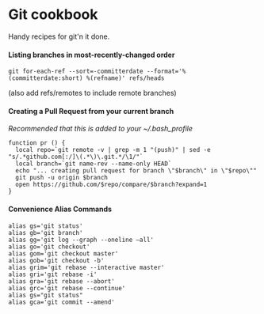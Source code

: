 # Git cookbook
Handy recipes for git'n it done.

#### Listing branches in most-recently-changed order

```
git for-each-ref --sort=-committerdate --format='%(committerdate:short) %(refname)' refs/heads
```
(also add refs/remotes to include remote branches)

#### Creating a Pull Request from your current branch
_Recommended that this is added to your ~/.bash_profile_

```
function pr () {
  local repo=`git remote -v | grep -m 1 "(push)" | sed -e "s/.*github.com[:/]\(.*\)\.git.*/\1/"`
  local branch=`git name-rev --name-only HEAD`
  echo "... creating pull request for branch \"$branch\" in \"$repo\""
  git push -u origin $branch
  open https://github.com/$repo/compare/$branch?expand=1
}
```

#### Convenience Alias Commands

```
alias gs='git status'
alias gb='git branch'
alias gg='git log --graph --oneline —all'
alias go='git checkout'
alias gom='git checkout master'
alias gob='git checkout -b'
alias grim='git rebase --interactive master'
alias gri='git rebase -i'
alias gra='git rebase --abort'
alias grc='git rebase --continue'
alias gs="git status"
alias gca='git commit --amend'
```
